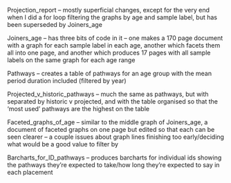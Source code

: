 Projection_report – mostly superficial changes, except for the very end when I did a for loop filtering the graphs by age and sample label, but has been superseded by Joiners_age

Joiners_age – has three bits of code in it – one makes a 170 page document with a graph for each sample label in each age, another which facets them all into one page, and another which produces 17 pages with all sample labels on the same graph for each age range

Pathways – creates a table of pathways for an age group with the mean period duration included (filtered by year)

Projected_v_historic_pathways – much the same as pathways, but with separated by historic v projected, and with the table organised so that the ‘most used’ pathways are the highest on the table

Faceted_graphs_of_age – similar to the middle graph of Joiners_age, a document of faceted graphs on one page but edited so that each can be seen clearer – a couple issues about graph lines finishing too early/deciding what would be a good value to filter by

Barcharts_for_ID_pathways – produces barcharts for individual ids showing the pathways they’re expected to take/how long they’re expected to say in each placement
